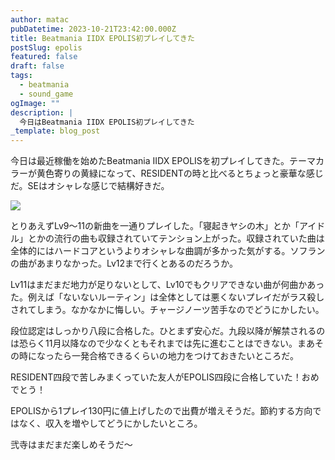 ```yaml
---
author: matac
pubDatetime: 2023-10-21T23:42:00.000Z
title: Beatmania IIDX EPOLIS初プレイしてきた
postSlug: epolis
featured: false
draft: false
tags:
  - beatmania
  - sound_game
ogImage: ""
description: |
  今日はBeatmania IIDX EPOLIS初プレイしてきた
_template: blog_post
---
```


今日は最近稼働を始めたBeatmania IIDX EPOLISを初プレイしてきた。テーマカラーが黄色寄りの黄緑になって、RESIDENTの時と比べるとちょっと豪華な感じだ。SEはオシャレな感じで結構好きだ。

![](/img/epolis.jpg)

とりあえずLv9〜11の新曲を一通りプレイした。「寝起きヤシの木」とか「アイドル」とかの流行の曲も収録されていてテンション上がった。収録されていた曲は全体的にはハードコアというよりオシャレな曲調が多かった気がする。ソフランの曲があまりなかった。Lv12まで行くとあるのだろうか。

Lv11はまだまだ地力が足りないとして、Lv10でもクリアできない曲が何曲かあった。例えば「ないないルーティン」は全体としては悪くないプレイだがラス殺しされてしまう。なかなかに悔しい。チャージノーツ苦手なのでどうにかしたい。

段位認定はしっかり八段に合格した。ひとまず安心だ。九段以降が解禁されるのは恐らく11月以降なので少なくともそれまでは先に進むことはできない。まあその時になったら一発合格できるくらいの地力をつけておきたいところだ。

RESIDENT四段で苦しみまくっていた友人がEPOLIS四段に合格していた！おめでとう！

EPOLISから1プレイ130円に値上げしたので出費が増えそうだ。節約する方向ではなく、収入を増やしてどうにかしたいところ。

弐寺はまだまだ楽しめそうだ〜
